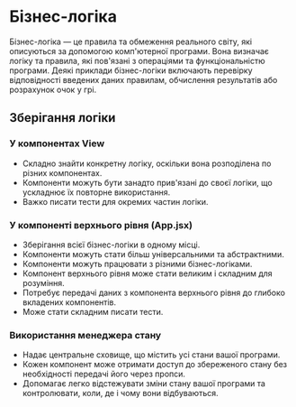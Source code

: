 # Бізнес-логіка

Бізнес-логіка — це правила та обмеження реального світу, які описуються за допомогою комп'ютерної програми. Вона визначає логіку та правила, які пов'язані з операціями та функціональністю програми. Деякі приклади бізнес-логіки включають перевірку відповідності введених даних правилам, обчислення результатів або розрахунок очок у грі.

## Зберігання логіки

### У компонентах View

-   Складно знайти конкретну логіку, оскільки вона розподілена по різних компонентах.
-   Компоненти можуть бути занадто прив'язані до своєї логіки, що ускладнює їх повторне використання.
-   Важко писати тести для окремих частин логіки.

### У компоненті верхнього рівня (App.jsx)

-   Зберігання всієї бізнес-логіки в одному місці.
-   Компоненти можуть стати більш універсальними та абстрактними.
-   Компоненти можуть працювати з різними бізнес-логіками.
-   Компонент верхнього рівня може стати великим і складним для розуміння.
-   Потребує передачі даних з компонента верхнього рівня до глибоко вкладених компонентів.
-   Може стати складним писати тести.

### Використання менеджера стану

-   Надає центральне сховище, що містить усі стани вашої програми.
-   Кожен компонент може отримати доступ до збереженого стану без необхідності передачі його через пропси.
-   Допомагає легко відстежувати зміни стану вашої програми та контролювати, коли, де і чому вони відбуваються.
